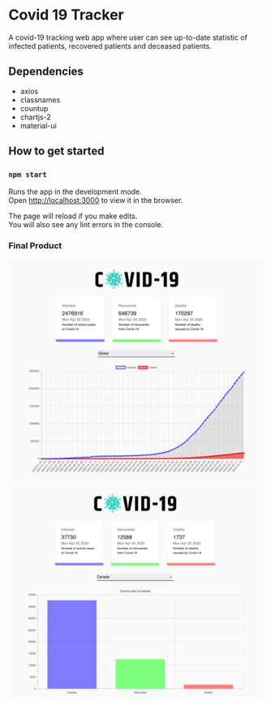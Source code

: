 # Covid 19 Tracker
A covid-19 tracking web app where user can see up-to-date statistic of infected patients, recovered patients and deceased patients. 

## Dependencies
- axios
- classnames
- countup
- chartjs-2
- material-ui

## How to get started

### `npm start`

Runs the app in the development mode.<br />
Open [http://localhost:3000](http://localhost:3000) to view it in the browser.

The page will reload if you make edits.<br />
You will also see any lint errors in the console.

### Final Product

!["screenshot of Global tracking"](https://github.com/oddporson/covid-19-tracker/blob/master/docs/global.png)
!["screenshot of Selected Canada"](https://github.com/oddporson/covid-19-tracker/blob/master/docs/canada.png)
